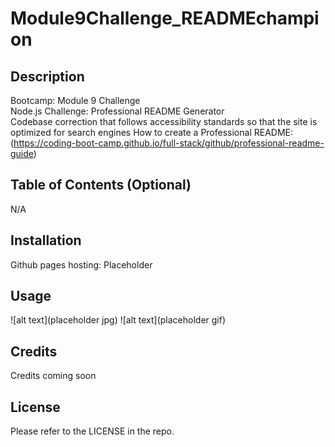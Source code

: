 # Module9Challenge_READMEchampion

## Description

Bootcamp: Module 9 Challenge <br />
Node.js Challenge: Professional README Generator <br />
Codebase correction that follows accessibility standards so that the site is optimized for search engines
How to create a Professional README: (https://coding-boot-camp.github.io/full-stack/github/professional-readme-guide)


## Table of Contents (Optional)

N/A

## Installation

Github pages hosting: Placeholder

## Usage

![alt text](placeholder jpg)
![alt text](placeholder gif)

## Credits

Credits coming soon


## License

Please refer to the LICENSE in the repo.
